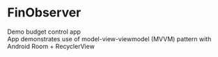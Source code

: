 # FinObserver 
Demo budget control app    
App demonstrates use of model-view-viewmodel (MVVM) pattern with Android Room + RecyclerView

